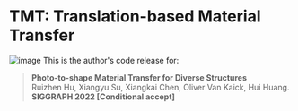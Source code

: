 # TMT: Translation-based Material Transfer
![image](https://github.com/XiangyuSu611/TMT/blob/master/docs/teaser.png)
This is the author's code release for:
> **Photo-to-shape Material Transfer for Diverse Structures**  
> Ruizhen Hu, Xiangyu Su, Xiangkai Chen, Oliver Van Kaick, Hui Huang.  
> **SIGGRAPH 2022 [Conditional accept]**
